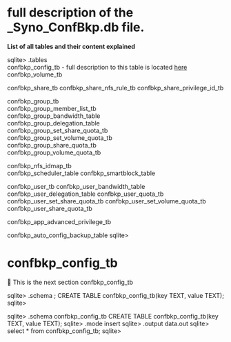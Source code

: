 # full description of the _Syno_ConfBkp.db file. 

**List of all tables and their content explained**

sqlite> .tables  
confbkp_config_tb - full description to this table is located [here](#confbkp_config_tb)  
confbkp_volume_tb

confbkp_share_tb
confbkp_share_nfs_rule_tb
confbkp_share_privilege_id_tb

confbkp_group_tb                   
confbkp_group_member_list_tb       
confbkp_group_bandwidth_table      
confbkp_group_delegation_table     
confbkp_group_set_share_quota_tb   
confbkp_group_set_volume_quota_tb  
confbkp_group_share_quota_tb       
confbkp_group_volume_quota_tb      

confbkp_nfs_idmap_tb               
confbkp_scheduler_table
confbkp_smartblock_table

confbkp_user_tb
confbkp_user_bandwidth_table
confbkp_user_delegation_table
confbkp_user_quota_tb
confbkp_user_set_share_quota_tb
confbkp_user_set_volume_quota_tb
confbkp_user_share_quota_tb

confbkp_app_advanced_privilege_tb

confbkp_auto_config_backup_table
sqlite>





# confbkp_config_tb  

:pencil: This is the next section 
confbkp_config_tb

sqlite> .schema ;
CREATE TABLE confbkp_config_tb(key TEXT, value TEXT);
sqlite>

sqlite> .schema confbkp_config_tb
CREATE TABLE confbkp_config_tb(key TEXT, value TEXT);
sqlite> .mode insert
sqlite> .output data.out
sqlite> select * from confbkp_config_tb;
sqlite>
